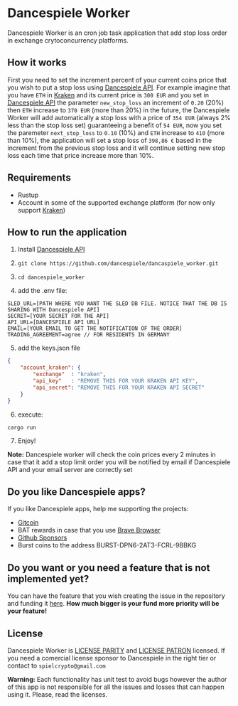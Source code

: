 # Dancespiele Worker

Dancespiele Worker is an cron job task application that add stop loss order in exchange crytoconcurrency platforms.

## How it works

First you need to set the increment percent of your current coins price that you wish to put a stop loss using [Dancespiele API](https://github.com/dancespiele/dancespiele_api).
For example imagine that you have `ETH` in [Kraken](https://www.kraken.com/) and its current price is `300 EUR` and you set in [Dancespiele API](https://github.com/dancespiele/dancespiele_api) the parameter `new_stop_loss` an increment of `0.20` (20%) then `ETH` increase to `370 EUR` (more than 20%) in the future, the Dancespiele Worker will add automatically a stop loss with a price of `354 EUR` (always 2% less than the stop loss set) guaranteeing a benefit of `54 EUR`, now you set the paremeter `next_stop_loss` to `0.10` (10%) and `ETH` increase to `410` (more than 10%), the application will set a stop loss of `398,86 €` based in the increment from the previous stop loss and it will continue setting new stop loss each time that price increase more than 10%.

## Requirements

* Rustup
* Account in some of the supported exchange platform (for now only support [Kraken](https://www.kraken.com/))

## How to run the application

1. Install [Dancespiele API](https://github.com/dancespiele/dancespiele_api)

2. `git clone https://github.com/dancespiele/dancaspiele_worker.git`

3. `cd dancespiele_worker`

4. add the .env file:

```
SLED_URL=[PATH WHERE YOU WANT THE SLED DB FILE. NOTICE THAT THE DB IS SHARING WITH Dancespiele API]
SECRET=[YOUR SECRET FOR THE API]
API_URL=[DANCESPIELE API URL]
EMAIL=[YOUR EMAIL TO GET THE NOTIFICATION OF THE ORDER]
TRADING_AGREEMENT=agree // FOR RESIDENTS IN GERMANY 
```

5. add the keys.json file

```json
{
    "account_kraken": {
        "exchange"  : "kraken",
        "api_key"   : "REMOVE THIS FOR YOUR KRAKEN API KEY",
        "api_secret": "REMOVE THIS FOR YOUR KRAKEN API SECRET"
    }
}
```

6. execute:

`cargo run`

7. Enjoy!

**Note:** Dancespiele worker will check the coin prices every 2 minutes in case that it add a stop limit order you will be notified by email if Dancespiele API and your email server are correctly set

## Do you like Dancespiele apps?
If you like Dancespiele apps, help me supporting the projects:
- [Gitcoin](https://gitcoin.co/grants/1539/dancespiele)
- BAT rewards in case that you use [Brave Browser](https://brave.com/)
- [Github Sponsors](https://github.com/sponsors/dancespiele)
- Burst coins to the address BURST-DPN6-2AT3-FCRL-9BBKG

## Do you want or you need a feature that is not implemented yet?

You can have the feature that you wish creating the issue in the repository and funding it [here](https://issuehunt.io/r/dancespiele/dancaspiele_worker).
**How much bigger is your fund more priority will be your feature!**

## License
Dancespiele Worker is [LICENSE PARITY](LICENSE-PARITY.md) and [LICENSE PATRON](LICENSE-PATRON.md) licensed. If you need a comercial license sponsor to Dancespiele in the right tier or contact to `spielcrypto@gmail.com`

**Warning:** Each functionality has unit test to avoid bugs however the author of this app is not responsible for all the issues and losses that can happen using it. Please, read the licenses.
